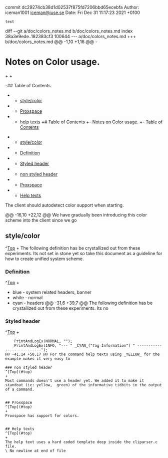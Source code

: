 commit dc29274cb38d1d02537f875fd7206bbd65ecebfa
Author: iceman1001 <iceman@iuse.se>
Date:   Fri Dec 31 11:17:23 2021 +0100

    text

diff --git a/doc/colors_notes.md b/doc/colors_notes.md
index 38a3e9ede..182383cf3 100644
--- a/doc/colors_notes.md
+++ b/doc/colors_notes.md
@@ -1,10 +1,16 @@
-<a id="Top"></a>
 # Notes on Color usage.
+<a id="Top"></a>
+
 
-## Table of Contents
- * [style/color](#style_color)
- * [Proxspace](#proxspace)
- * [help texts](#help-texts)
+# Table of Contents
+- [Notes on Color usage.](#notes-on-color-usage)
+- [Table of Contents](#table-of-contents)
+  - [style/color](#stylecolor)
+    - [Definition](#definition)
+    - [Styled header](#styled-header)
+    - [non styled header](#non-styled-header)
+  - [Proxspace](#proxspace)
+  - [Help texts](#help-texts)
 
 The client should autodetect color support when starting.
 
@@ -16,10 +22,12 @@ We have gradually been introducing this color scheme into the client since we go
 
 ## style/color
 ^[Top](#top)
+
 The following definition has be crystallized out from these experiments.  Its not set in stone yet so take this document as a guideline for how to create unified system scheme.
 
 ### Definition
 ^[Top](#top)
+
 - blue - system related headers, banner
 - white  - normal
 - cyan - headers
@@ -31,6 +39,7 @@ The following definition has be crystallized out from these experiments.  Its no
 
 ### Styled header
 ^[Top](#top)
+
 ```
     PrintAndLogEx(NORMAL, "");
     PrintAndLogEx(INFO, "--- " _CYAN_("Tag Information") " ---------------------------");
@@ -41,14 +50,17 @@ For the command help texts using _YELLOW_ for the example makes it very easy to
 
 ### non styled header
 ^[Top](#top)
+
 Most commands doesn't use a header yet. We added it to make it standout (ie: yellow,  green) of the informative tidbits in the output of a command. 
 
 
 ## Proxspace
 ^[Top](#top)
+
 Proxspace has support for colors.
 
 
 ## Help texts
 ^[Top](#top)
+
 The help text uses a hard coded template deep inside the cliparser.c file.
\ No newline at end of file

